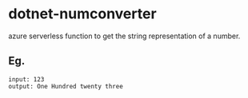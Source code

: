 # dotnet-numconverter
azure serverless function to get the string representation of a number.


## Eg.
```
input: 123
output: One Hundred twenty three
```
